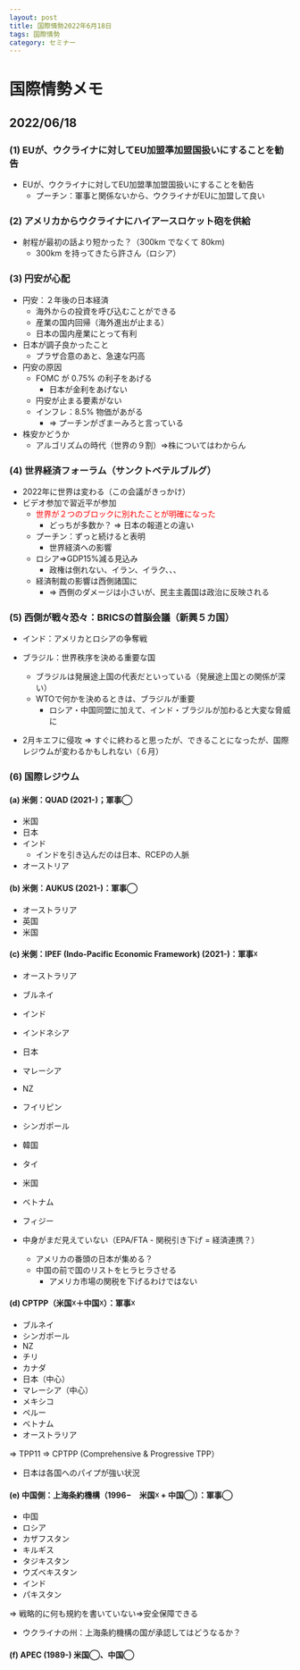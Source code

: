 ```yaml
---
layout: post
title: 国際情勢2022年6月18日
tags: 国際情勢
category: セミナー
---
```

# 国際情勢メモ
## 2022/06/18
### (1) EUが、ウクライナに対してEU加盟準加盟国扱いにすることを勧告
* EUが、ウクライナに対してEU加盟準加盟国扱いにすることを勧告
    * プーチン：軍事と関係ないから、ウクライナがEUに加盟して良い

### (2) アメリカからウクライナにハイアースロケット砲を供給
* 射程が最初の話より短かった？（300km でなくて 80km)
    * 300km を持ってきたら許さん（ロシア）

### (3) 円安が心配
* 円安：２年後の日本経済
    * 海外からの投資を呼び込むことができる
    * 産業の国内回帰（海外進出が止まる）
    * 日本の国内産業にとって有利
* 日本が調子良かったこと
    * プラザ合意のあと、急速な円高
* 円安の原因
    * FOMC が 0.75% の利子をあげる
        * 日本が金利をあげない
	* 円安が止まる要素がない
    * インフレ：8.5% 物価があがる
        * ⇒ プーチンがざまーみろと言っている
* 株安かどうか
    * アルゴリズムの時代（世界の９割）⇒株についてはわからん

### (4) 世界経済フォーラム（サンクトベテルブルグ）
* 2022年に世界は変わる（この会議がきっかけ）
* ビデオ参加で習近平が参加
    * <span style="color:red">世界が２つのブロックに別れたことが明確になった</span>
        * どっちが多数か？ ⇒ 日本の報道との違い
    * プーチン：ずっと続けると表明
        * 世界経済への影響
    * ロシア⇒GDP15%減る見込み
        * 政権は倒れない、イラン、イラク、、、
	* 経済制裁の影響は西側諸国に
	  * ⇒ 西側のダメージは小さいが、民主主義国は政治に反映される

### (5) 西側が戦々恐々：BRICSの首脳会議（新興５カ国）
* インド：アメリカとロシアの争奪戦
* ブラジル：世界秩序を決める重要な国
  * ブラジルは発展途上国の代表だといっている（発展途上国との関係が深い）
  * WTOで何かを決めるときは、ブラジルが重要 
    * ロシア・中国同盟に加えて、インド・ブラジルが加わると大変な脅威に

* 2月キエフに侵攻 ⇒ すぐに終わると思ったが、できることになったが、国際レジウムが変わるかもしれない（６月）
   
### (6) 国際レジウム
#### (a) 米側：QUAD (2021-)；軍事◯
* 米国
* 日本
* インド
    * インドを引き込んだのは日本、RCEPの人脈
* オーストリア

#### (b) 米側：AUKUS (2021-)：軍事◯
* オーストラリア
* 英国
* 米国

#### (c) 米側：IPEF (Indo-Pacific Economic Framework) (2021-)：軍事☓
* オーストラリア
* ブルネイ
* インド
* インドネシア
* 日本
* マレーシア
* NZ
* フイリピン
* シンガポール
* 韓国
* タイ
* 米国
* ベトナム
* フィジー

* 中身がまだ見えていない（EPA/FTA - 関税引き下げ = 経済連携？）
  * アメリカの番頭の日本が集める？
  * 中国の前で国のリストをヒラヒラさせる
    * アメリカ市場の関税を下げるわけではない

#### (d) CPTPP（米国☓＋中国☓）：軍事☓
* ブルネイ
* シンガポール
* NZ
* チリ
* カナダ
* 日本（中心）
* マレーシア（中心）
* メキシコ
* ペルー
* ベトナム
* オーストラリア

⇒ TPP11 ⇒ CPTPP (Comprehensive & Progressive TPP）
* 日本は各国へのパイプが強い状況


#### (e) 中国側：上海条約機構（1996−　米国☓ + 中国◯）：軍事◯
* 中国
* ロシア
* カザフスタン
* キルギス
* タジキスタン
* ウズベキスタン
* インド
* パキスタン

⇒ 戦略的に何も規約を書いていない⇒安全保障できる
* ウクライナの州：上海条約機構の国が承認してはどうなるか？

#### (f) APEC (1989-) 米国◯、中国◯





 
	